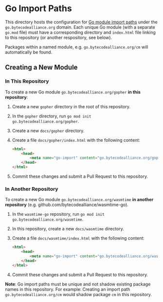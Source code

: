 # Go Import Paths

This directory hosts the configuration for [Go module import paths](https://golang.org/cmd/go/#hdr-Remote_import_paths) under the `go.bytecodealliance.org` domain. Each unique Go module (with a separate `go.mod` file) must have a corresponding directory and `index.html` file linking to this repository (or another respository, see below).

Packages within a named module, e.g. `go.bytecodealliance.org/cm` will automatically be found.

## Creating a New Module

### In This Repository

To create a new Go module `go.bytecodealliance.org/gopher` **in this repository**:

1. Create a new `gopher` directory in the root of this repository.
2. In the `gopher` directory, run `go mod init go.bytecodealliance.org/gopher`.
3. Create a new `docs/gopher` directory.
4. Create a file `docs/gopher/index.html` with the following content:

	```html
	<html>
		<head>
			<meta name="go-import" content="go.bytecodealliance.org/gopher git https://github.com/bytecodealliance/go-modules" />
		</head>
	</html>
	```
5. Commit these changes and submit a Pull Request to this repository.

### In Another Repository

To create a new Go module `go.bytecodealliance.org/wasmtime` **in another repository** (e.g. github.com/bytecodealliance/wasmtime-go).

1. In the `wasmtime-go` repository, run `go mod init go.bytecodealliance.org/wasmtime`.
2. In this repository, create a new `docs/wasmtime` directory.
3. Create a file `docs/wasmtime/index.html` with the following content:

	```html
	<html>
		<head>
			<meta name="go-import" content="go.bytecodealliance.org/wasmtime git https://github.com/bytecodealliance/wasmtime-go" />
		</head>
	</html>
	```
4. Commit these changes and submit a Pull Request to this repository.


**Note**: Go import paths must be unique and not shadow existing package names in this repository. For example: Creating an import path `go.bytecodealliance.org/cm` would shadow package `cm` in this repository.
